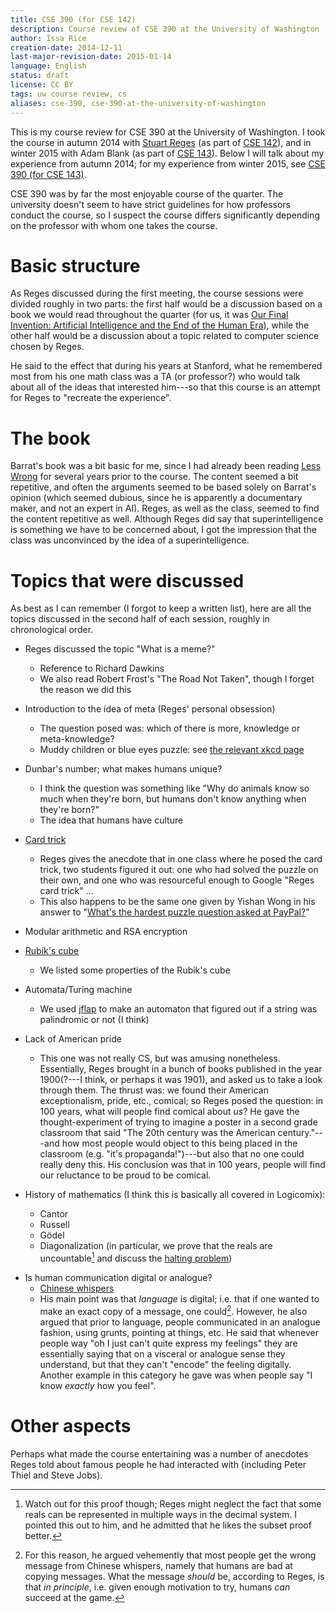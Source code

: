 ```yaml
---
title: CSE 390 (for CSE 142)
description: Course review of CSE 390 at the University of Washington
author: Issa Rice
creation-date: 2014-12-11
last-major-revision-date: 2015-01-14
language: English
status: draft
license: CC BY
tags: uw course review, cs
aliases: cse-390, cse-390-at-the-university-of-washington
---
```


This is my course review for CSE 390 at the University of Washington.
I took the course in autumn 2014 with [Stuart Reges](http://homes.cs.washington.edu/~reges/) (as part of [CSE 142]()), and in winter 2015 with Adam Blank (as part of [CSE 143]()).
Below I will talk about my experience from autumn 2014; for my experience from winter 2015, see [CSE 390 (for CSE 143)]().

CSE 390 was by far the most enjoyable course of the quarter.
The university doesn't seem to have strict guidelines for how professors conduct the course, so I suspect the course differs significantly depending on the professor with whom one takes the course.

# Basic structure

As Reges discussed during the first meeting, the course sessions were divided roughly in two parts: the first half would be a discussion based on a book we would read throughout the quarter (for us, it was [Our Final Invention: Artificial Intelligence and the End of the Human Era](https://en.wikipedia.org/wiki/Our_Final_Invention)), while the other half would be a discussion about a topic related to computer science chosen by Reges.

He said to the effect that during his years at Stanford, what he remembered most from his one math class was a TA (or professor?) who would talk about all of the ideas that interested him---so that this course is an attempt for Reges to "recreate the experience".

# The book

Barrat's book was a bit basic for me, since I had already been reading [Less Wrong](http://lesswrong.com) for several years prior to the course.
The content seemed a bit repetitive, and often the arguments seemed to be based solely on Barrat's opinion (which seemed dubious, since he is apparently a documentary maker, and not an expert in AI).
Reges, as well as the class, seemed to find the content repetitive as well.
Although Reges did say that superintelligence is something we have to be concerned about, I got the impression that the class was unconvinced by the idea of a superintelligence.

# Topics that were discussed

As best as I can remember (I forgot to keep a written list), here are all the topics discussed in the second half of each session, roughly in chronological order.

- Reges discussed the topic "What is a meme?"
    - Reference to Richard Dawkins
    - We also read Robert Frost's "The Road Not Taken", though I forget the reason we did this

- Introduction to the idea of meta (Reges' personal obsession)
    - The question posed was: which of there is more, knowledge or meta-knowledge?
    - Muddy children or blue eyes puzzle: see [the relevant xkcd page](https://xkcd.com/blue_eyes.html)

- Dunbar's number; what makes humans unique?
    - I think the question was something like "Why do animals know so much when they're born, but humans don't know anything when they're born?"
    - The idea that humans have culture

- [Card trick](https://cs4hs.cs.washington.edu/content/Resources/SessionMaterials/bin-o-slides/Stuart_Reges_cryptography.pdf)
    - Reges gives the anecdote that in one class where he posed the card trick, two students figured it out: one who had solved the puzzle on their own, and one who was resourceful enough to Google "Reges card trick" ...
    - This also happens to be the same one given by Yishan Wong in his answer to "[What's the hardest puzzle question asked at PayPal?](https://www.quora.com/What-s-the-hardest-puzzle-question-asked-at-PayPal/answer/Yishan-Wong)"

- Modular arithmetic and RSA encryption

- [Rubik's cube](!w)
    - We listed some properties of the Rubik's cube

- Automata/Turing machine
    - We used [jflap](http://www.jflap.org/) to make an automaton that figured out if a string was palindromic or not (I think)

- Lack of American pride
    - This one was not really CS, but was amusing nonetheless.
    Essentially, Reges brought in a bunch of books published in the year 1900(?---I think, or perhaps it was 1901), and asked us to take a look through them.
    The thrust was: we found their American exceptionalism, pride, etc., comical; so Reges posed the question: in 100 years, what will people find comical about *us*?
    He gave the thought-experiment of trying to imagine a poster in a second grade classroom that said "The 20th century was the American century."---and how most people would object to this being placed in the classroom (e.g. "it's propaganda!")---but also that no one could really deny this.
    His conclusion was that in 100 years, people will find our reluctance to be proud to be comical.

- History of mathematics (I think this is basically all covered in Logicomix):
    - Cantor
    - Russell
    - Gödel
    - Diagonalization (in particular, we prove that the reals are uncountable[^proof] and discuss the [halting problem](!w))

[^proof]: Watch out for this proof though; Reges might neglect the fact that some reals can be represented in multiple ways in the decimal system.
I pointed this out to him, and he admitted that he likes the subset proof better.

- Is human communication digital or analogue?
    - [Chinese whispers](!w)
    - His main point was that *language* is digital; i.e. that if one wanted to make an exact copy of a message, one could[^whisper].
    However, he also argued that prior to language, people communicated in an analogue fashion, using grunts, pointing at things, etc.
    He said that whenever people way "oh I just can't quite express my feelings" they are essentially saying that on a visceral or analogue sense they understand, but that they can't "encode" the feeling digitally.
    Another example in this category he gave was when people say "I know *exactly* how you feel".

[^whisper]: For this reason, he argued vehemently that most people get the wrong message from Chinese whispers, namely that humans are bad at copying messages.
What the message *should* be, according to Reges, is that *in principle*, i.e. given enough motivation to try, humans *can* succeed at the game.

# Other aspects

Perhaps what made the course entertaining was a number of anecdotes Reges told about famous people he had interacted with (including Peter Thiel and Steve Jobs).
